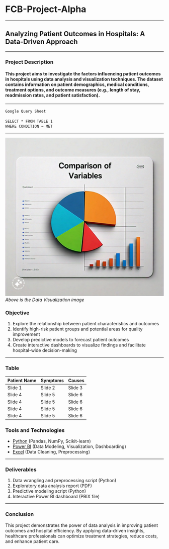 # FCB-Project-Alpha
---
## Analyzing Patient Outcomes in Hospitals: A Data-Driven Approach
---
### Project Description
#### This project aims to investigate the factors influencing patient outcomes in hospitals using data analysis and visualization techniques. The dataset contains information on patient demographics, medical conditions, treatment options, and outcome measures (e.g., length of stay, readmission rates, and patient satisfaction).
---
~~~
Google Query Sheet

SELECT * FROM TABLE 1
WHERE CONDITION = MET
~~~
---

![](rom.jpeg)
_Above is the Data Visualization image_
### Objective
1. Explore the relationship between patient characteristics and outcomes
2. Identify high-risk patient groups and potential areas for quality improvement
3. Develop predictive models to forecast patient outcomes
4. Create interactive dashboards to visualize findings and facilitate hospital-wide decision-making
---
### Table
| Patient Name | Symptoms | Causes|
| ----------|-----------|----------|
| Slide 1| Slide 2| Slide 3| 
| Slide 4| Slide 5| Slide 6| 
| Slide 4| Slide 5| Slide 6| 
| Slide 4| Slide 5| Slide 6| 
| Slide 4| Slide 5| Slide 6| 


### Tools and Technologies
- [Python](https://www.python.org/downloads/) (Pandas, NumPy, Scikit-learn) 
- [Power BI](https://powerbi.microsoft.com/en-us/downloads/) (Data Modeling, Visualization, Dashboarding)
- [Excel](https://www.microsoft.com/en-us/microsoft-365/excel) (Data Cleaning, Preprocessing)
---
### Deliverables
1. Data wrangling and preprocessing script (Python)
2. Exploratory data analysis report (PDF)
3. Predictive modeling script (Python)
4. Interactive Power BI dashboard (PBIX file)
---
### Conclusion
This project demonstrates the power of data analysis in improving patient outcomes and hospital efficiency. By applying data-driven insights, healthcare professionals can optimize treatment strategies, reduce costs, and enhance patient care.

